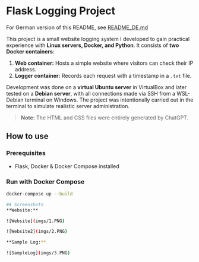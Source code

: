# Flask Logging Project
For German version of this README, see [README_DE.md](README_DE.md)

This project is a small website logging system I developed to gain practical experience with **Linux servers, Docker, and Python**. It consists of **two Docker containers**:

1. **Web container:** Hosts a simple website where visitors can check their IP address.  
2. **Logger container:** Records each request with a timestamp in a `.txt` file.

Development was done on a **virtual Ubuntu server** in VirtualBox and later tested on a **Debian server**, with all connections made via SSH from a WSL-Debian terminal on Windows. The project was intentionally carried out in the terminal to simulate realistic server administration.

> **Note:** The HTML and CSS files were entirely generated by ChatGPT.

## How to use

### Prerequisites
- Flask, Docker & Docker Compose installed

### Run with Docker Compose
```bash
docker-compose up --build

## Screenshots
**Website:**

![Website](imgs/1.PNG)

![Website2](imgs/2.PNG)

**Sample Log:**

![SampleLog](imgs/3.PNG)